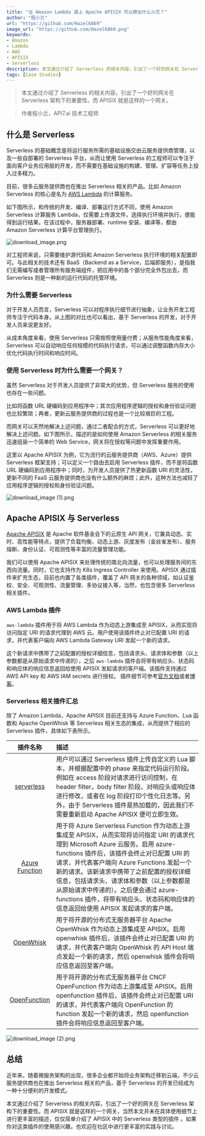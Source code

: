 ```yaml
---
title: "当 Amazon Lambda 遇上 Apache APISIX 可以擦出什么火花？"
author: "程小兰"
url: "https://github.com/Hazel6869"
image_url: "https://github.com/Hazel6869.png"
keywords:
- Amazon
- Lambda
- AWS 
- APISIX
- Serverless
description: 本文通过介绍了 Serverless 的相关内容，引出了一个好的网关在 Serverless 架构下的重要性。而 APISIX 就是这样的一个网关。
tags: [Case Studies]
---
```


> 本文通过介绍了 Serverless 的相关内容，引出了一个好的网关在 Serverless 架构下的重要性。而 APISIX 就是这样的一个网关。

<!--truncate-->

> 作者程小兰，API7.ai 技术工程师

## 什么是 Serverless

Serverless 的基础概念是将运行服务所需的基础设施交由云服务提供商管理，以及一些自部署的 Serverless 平台，从而让使用 Serverless 的工程师可以专注于面向客户业务应用层的开发，而不需要在基础设施的构建、管理、扩容等任务上投入过多精力。

目前，很多云服务提供商也在推出 Serverless 相关的产品。比如 Amazon Serverless 的核心是名为 [AWS Lambda](https://aws.amazon.com/lambda) 的计算服务。

如下图所示，和传统的开发、编译、部署运行方式不同，使用 Amazon Serverless 计算服务 Lambda，仅需要上传源文件，选择执行环境并执行，便能得到运行结果。在该过程中，服务器部署、runtime 安装、编译等，都由 Amazon Serverless 计算平台管理执行。

![download_image.png](https://static.apiseven.com/2022/11/29/6386054bc6c9c.png)

对工程师来说，只需要维护源代码和 Amazon Serverless 执行环境的相关配置即可。与此相关的技术还有 BaaS（Backend as a Service，后端即服务），是指我们无需编写或者管理所有服务端组件，把应用中的各个部分完全外包出去，而 Serverless 则是一种新的运行代码的托管环境。

### **为什么需要 Serverless**

对于开发人员而言，Serverless 可以对程序执行细节进行抽象，让业务开发工程师专注于代码本身。从上图的对比也可以看出，基于 Serverless 的开发，对于开发人员来说更友好。

从成本角度来看，使用 Serverless 只需按照使用量付费；从服务性能角度来看， Serverless 可以自动响应任何规模的代码执行请求，可以通过调整函数内存大小优化代码执行时间和响应时间。

### **使用 Serverless 时为什么需要一个网关？**

虽然 Serverless 对于开发人员提供了非常大的优势，但 Serverless 服务的使用也存在一些问题。

比如将函数 URL 硬编码到应用程序中；其次应用程序逻辑的授权和身份验证问题也比较繁琐；再者，更新云服务提供商的过程也是一个比较艰巨的工程。

而网关可以天然地解决上述问题，通过二者配合的方式，Serverless 可以更好地解决上述问题。如下图所示，描述的是如何使用 Amazon Serverless 的相关服务迅速组装一个简单的 Web Service，网关将在授权等问题中发挥重要作用。

这里以 Apache APISIX 为例，它为流行的云服务提供商（AWS、Azure）提供 Serverless 框架支持；可以定义一个路由去启用 Serverless 插件，而不是将函数 URL 硬编码到应用程序中；同时，为开发人员提供了热更新函数 URI 的灵活性，更新不同的 FaaS 云服务提供商也没有什么额外的麻烦；此外，这种方法也减轻了应用程序逻辑的授权和身份验证问题。

![download_image (1).png](https://static.apiseven.com/2022/11/29/6385ff2ce13c3.png)

## **Apache APISIX 与 Serverless**

[Apache APISIX](https://apisix.apache.org/) 是 Apache 软件基金会下的云原生 API 网关，它兼具动态、实时、高性能等特点，提供了负载均衡、动态上游、灰度发布（金丝雀发布）、服务熔断、身份认证、可观测性等丰富的流量管理功能。

我们可以使用 Apache APISIX 来处理传统的南北向流量，也可以处理服务间的东西向流量。同时，它也支持作为 K8s Ingress Controller 来使用。APISIX 通过插件来扩充生态，目前也内置了各类插件，覆盖了 API 网关的各种领域，如认证鉴权、安全、可观测性、流量管理、多协议接入等，当然，也包含很多 Serverless 相关插件。

### **AWS Lambda 插件**

`aws-lambda` 插件用于将 AWS Lambda 作为动态上游集成至 APISIX，从而实现将访问指定 URI 的请求代理到 AWS 云。用户使用该插件终止对已配置 URI 的请求，并代表客户端向 AWS Lambda Gateway URI 发起一个新的请求。

这个新请求中携带了之前配置的授权详细信息，包括请求头、请求体和参数（以上参数都是从原始请求中传递的），之后 `aws-lambda` 插件会将带有响应头、状态码和响应体的响应信息返回给使用 APISIX 发起请求的客户端。该插件支持通过 AWS API key 和 AWS IAM secrets 进行授权。 插件细节可参考[官方文档](https://apisix.apache.org/zh/docs/apisix/plugins/aws-lambda)或者[博客](https://blog.bisakh.com/blog/aws-lambda-apisix)。

### **Serverless 相关插件汇总**

除了 Amazon Lambda，Apache APISIX 目前还支持与 Azure Function、Lua 函数和 Apache OpenWhisk 等 Serverless 相关生态的集成，从而提供了相应的 Serverless 插件，具体如下表所示。

|    插件名称   | 描述 |
| :--------: | :------------ |
| [serverless](https://apisix.apache.org/docs/apisix/plugins/serverless/) |     用户可以通过 Serverless 插件上传自定义的 Lua 脚本，并根据配置中的 phase 来指定代码运行阶段。例如在 access 阶段对请求进行访问控制，在 header filter，body filter 阶段，对响应头或响应体进行修改，或者在 log 阶段打印个性化日志等。另外，由于 Serverless 插件是热加载的，因此我们不需要重新启动 Apache APISIX 便可立即生效。      |
| [Azure Function](https://apisix.apache.org/docs/apisix/plugins/azure-functions/)  |   用于将 Azure Serverless Function 作为动态上游集成至 APISIX，从而实现将访问指定 URI 的请求代理到 Microsoft Azure 云服务。启用 azure-functions 插件后，该插件会终止对已配置 URI 的请求，并代表客户端向 Azure Functions 发起一个新的请求。该新请求中携带了之前配置的授权详细信息，包括请求头、请求体和参数（以上参数都是从原始请求中传递的）。之后便会通过 azure-functions 插件，将带有响应头、状态码和响应体的信息返回给使用 APISIX 发起请求的客户端。  |
| [OpenWhisk](https://apisix.apache.org/docs/apisix/plugins/openwhisk/)|   用于将开源的分布式无服务器平台 Apache OpenWhisk 作为动态上游集成至 APISIX。启用 openwhisk 插件后，该插件会终止对已配置 URI 的请求，并代表客户端向 OpenWhisk 的 API Host 端点发起一个新的请求，然后 openwhisk 插件会将响应信息返回至客户端。    |
|[OpenFunction](https://apisix.apache.org/docs/apisix/plugins/openfunction/)    | 用于将开源的分布式无服务器平台 CNCF OpenFunction 作为动态上游集成至 APISIX。启用 openfunction 插件后，该插件会终止对已配置 URI 的请求，并代表客户端向 OpenFunction 的 function 发起一个新的请求，然后 openfunction 插件会将响应信息返回至客户端。  |

![download_image (2).png](https://static.apiseven.com/2022/12/01/638842425ec60.png)

## **总结**

近年来，随着微服务架构的出现，很多企业都开始将业务架构迁移到云端，不少云服务提供商也在推出 Serverless 相关的产品，基于 Serverless 的开发已经成为一种十分便利的开发模式。

本文通过介绍了 Serverless 的相关内容，引出了一个好的网关在 Serverless 架构下的重要性。而 APISIX 就是这样的一个网关，当然本文并未在具体使用细节上进行更丰富的描述，仅仅简单介绍了 APISIX 中的 Serverless 类型的插件 。如果你对这类插件的使用感兴趣，也欢迎在社区中进行更丰富的实践与讨论。
